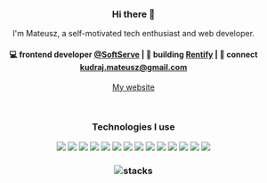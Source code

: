  
<h3 align="center"> Hi there 👋</h3>

<p align="center">  
I'm Mateusz, a self-motivated tech enthusiast and web developer. 
</p> 

<h4 align="center">
💻 frontend developer <a href="[https://www.linkedin.com/company/softserve/](https://www.linkedin.com/company/softserve/)">@SoftServe</a> | 🌱 building <a href="https://github.com/totylkopierdola/bookApp">Rentify</a> | 💬 connect <a href="mailto:kudraj.mateusz@gmail.com">kudraj.mateusz@gmail.com</a>
</h4>

<p  align="center">
<a href="https://mkudraj-portfolio.vercel.app/">My website</a>
</p>

<br/>
<h3 align="center">
Technologies I use
</h3>

<div align="center">
	<img src="https://img.shields.io/badge/React-61DAFB.svg?style=for-the-badge&logo=React&logoColor=black">
	<img src="https://img.shields.io/badge/Next.js-000000.svg?style=for-the-badge&logo=nextdotjs&logoColor=white">
	<img src="https://img.shields.io/badge/JavaScript-F7DF1E.svg?style=for-the-badge&logo=JavaScript&logoColor=black">
	<img src="https://img.shields.io/badge/TypeScript-3178C6.svg?style=for-the-badge&logo=TypeScript&logoColor=white">
	<img src="https://img.shields.io/badge/HTML5-E34F26.svg?style=for-the-badge&logo=HTML5&logoColor=white">
	<img src="https://img.shields.io/badge/CSS3-1572B6.svg?style=for-the-badge&logo=CSS3&logoColor=white">
	<img src="https://img.shields.io/badge/Tailwind%20CSS-06B6D4.svg?style=for-the-badge&logo=Tailwind-CSS&logoColor=white">
	<img src="https://img.shields.io/badge/Redux-764ABC.svg?style=for-the-badge&logo=Redux&logoColor=white">
	<img src="https://img.shields.io/badge/Jest-C21325.svg?style=for-the-badge&logo=Jest&logoColor=white">
	<img src="https://img.shields.io/badge/Storybook-FF4785.svg?style=for-the-badge&logo=Storybook&logoColor=white">
	<img src="https://img.shields.io/badge/Sitecore-EB1F1F.svg?style=for-the-badge&logo=Sitecore&logoColor=white">
	<img src="https://img.shields.io/badge/Adobe%20Photoshop-31A8FF.svg?style=for-the-badge&logo=Adobe-Photoshop&logoColor=white">
	<img src="https://img.shields.io/badge/GraphQL-E10098.svg?style=for-the-badge&logo=GraphQL&logoColor=white">
	<img src="https://img.shields.io/badge/Postman-FF6C37.svg?style=for-the-badge&logo=Postman&logoColor=white">
</div>

<h3 align="center">
<img src="https://camo.githubusercontent.com/7de37139d0b4c1ce40865e799b446c0e963a3dd8fb68d239707237c40604fa3d/68747470733a2f2f63646e2e6472696262626c652e636f6d2f75736572732f3733303730332f73637265656e73686f74732f363538313234332f6176656e746f2e676966" alt="stacks"/>
</h3>
